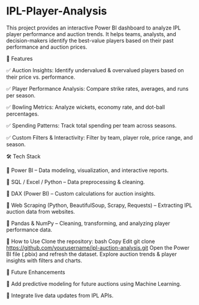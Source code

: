 # IPL-Player-Analysis
This project provides an interactive Power BI dashboard to analyze IPL player performance and auction trends. It helps teams, analysts, and decision-makers identify the best-value players based on their past performance and auction prices.

🚀 Features

✅ Auction Insights: Identify undervalued & overvalued players based on their price vs. performance.

✅ Player Performance Analysis: Compare strike rates, averages, and runs per season.

✅ Bowling Metrics: Analyze wickets, economy rate, and dot-ball percentages.

✅ Spending Patterns: Track total spending per team across seasons.

✅ Custom Filters & Interactivity: Filter by team, player role, price range, and season.

🛠 Tech Stack

🔹 Power BI – Data modeling, visualization, and interactive reports.

🔹 SQL / Excel / Python – Data preprocessing & cleaning.

🔹 DAX (Power BI) – Custom calculations for auction insights.

🔹 Web Scraping (Python, BeautifulSoup, Scrapy, Requests) – Extracting IPL auction data from websites.

🔹 Pandas & NumPy – Cleaning, transforming, and analyzing player performance data.


🔧 How to Use
Clone the repository:
bash
Copy
Edit
git clone https://github.com/yourusername/ipl-auction-analysis.git
Open the Power BI file (.pbix) and refresh the dataset.
Explore auction trends & player insights with filters and charts.

📌 Future Enhancements

🚀 Add predictive modeling for future auctions using Machine Learning.

🚀 Integrate live data updates from IPL APIs.


